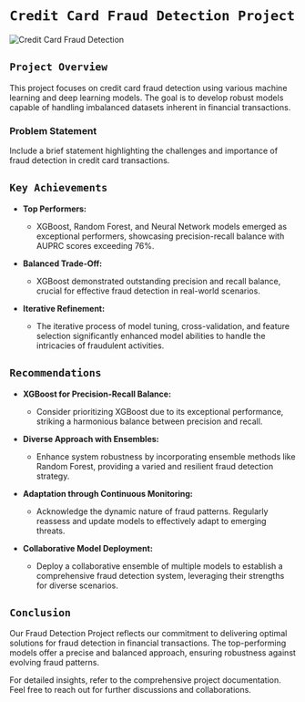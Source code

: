 # `Credit Card Fraud Detection Project`

![Credit Card Fraud Detection](https://staysafe.org/wp-content/uploads/2018/01/credit-card-3.jpg)

## `Project Overview`
This project focuses on credit card fraud detection using various machine learning and deep learning models. The goal is to develop robust models capable of handling imbalanced datasets inherent in financial transactions.

### Problem Statement
Include a brief statement highlighting the challenges and importance of fraud detection in credit card transactions.

## `Key Achievements`
- **Top Performers:**
  - XGBoost, Random Forest, and Neural Network models emerged as exceptional performers, showcasing precision-recall balance with AUPRC scores exceeding 76%.

- **Balanced Trade-Off:**
  - XGBoost demonstrated outstanding precision and recall balance, crucial for effective fraud detection in real-world scenarios.

- **Iterative Refinement:**
  - The iterative process of model tuning, cross-validation, and feature selection significantly enhanced model abilities to handle the intricacies of fraudulent activities.

## `Recommendations`
- **XGBoost for Precision-Recall Balance:**
  - Consider prioritizing XGBoost due to its exceptional performance, striking a harmonious balance between precision and recall.

- **Diverse Approach with Ensembles:**
  - Enhance system robustness by incorporating ensemble methods like Random Forest, providing a varied and resilient fraud detection strategy.

- **Adaptation through Continuous Monitoring:**
  - Acknowledge the dynamic nature of fraud patterns. Regularly reassess and update models to effectively adapt to emerging threats.

- **Collaborative Model Deployment:**
  - Deploy a collaborative ensemble of multiple models to establish a comprehensive fraud detection system, leveraging their strengths for diverse scenarios.

## `Conclusion`
Our Fraud Detection Project reflects our commitment to delivering optimal solutions for fraud detection in financial transactions. The top-performing models offer a precise and balanced approach, ensuring robustness against evolving fraud patterns.


For detailed insights, refer to the comprehensive project documentation. Feel free to reach out for further discussions and collaborations.

